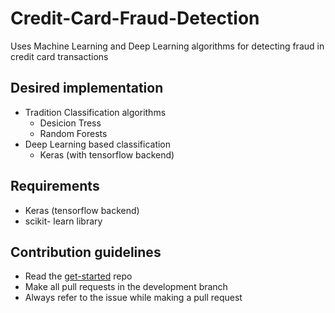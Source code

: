 # Credit-Card-Fraud-Detection

Uses Machine Learning and Deep Learning algorithms for detecting fraud in credit card transactions

## Desired implementation 

* Tradition Classification algorithms
  * Desicion Tress
  * Random Forests
* Deep Learning based classification 
  * Keras (with tensorflow backend)

## Requirements 

* Keras (tensorflow backend)
* scikit- learn library

## Contribution guidelines

* Read the [get-started](https://github.com/NJACKWinterOfCode/Get-Started) repo
* Make all pull requests in the development branch
* Always refer to the issue while making a pull request
